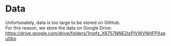 # Data
Unfortunately, data is too large to be stored on GitHub.     
For this reason, we store the data on Google Drive.   
https://drive.google.com/drive/folders/1mqfz_X6757NNE2IzPlVWVNHFPXspu0bo
